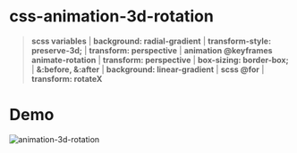 # css-animation-3d-rotation

> **scss variables** | **background: radial-gradient** | **transform-style: preserve-3d;** | **transform: perspective** | **animation @keyframes animate-rotation** | **transform: perspective** | **box-sizing: border-box;** | **&:before, &:after** | **background: linear-gradient** | **scss @for** | **transform: rotateX**

# Demo
<img src="images/demo.gif" alt="animation-3d-rotation">